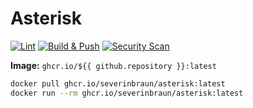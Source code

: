 # Asterisk

[![Lint](https://github.com/severinbraun/asterisk/actions/workflows/lint.yml/badge.svg)](https://github.com/severinbraun/asterisk/actions/workflows/lint.yml)
[![Build & Push](https://github.com/severinbraun/asterisk/actions/workflows/build-push.yml/badge.svg)](https://github.com/severinbraun/asterisk/actions/workflows/build-push.yml)
[![Security Scan](https://github.com/severinbraun/asterisk/actions/workflows/security_scan.yml/badge.svg)](https://github.com/severinbraun/asterisk/actions/workflows/security_scan.yml)

**Image:** `ghcr.io/${{ github.repository }}:latest`

```bash
docker pull ghcr.io/severinbraun/asterisk:latest
docker run --rm ghcr.io/severinbraun/asterisk:latest
